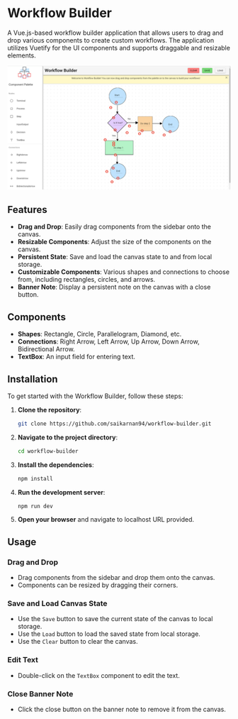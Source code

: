 # Workflow Builder

A Vue.js-based workflow builder application that allows users to drag and drop various components to create custom workflows. The application utilizes Vuetify for the UI components and supports draggable and resizable elements.

![Workflow Builder Screenshot](workflow_builder_screenshot.PNG)

## Features

- **Drag and Drop**: Easily drag components from the sidebar onto the canvas.
- **Resizable Components**: Adjust the size of the components on the canvas.
- **Persistent State**: Save and load the canvas state to and from local storage.
- **Customizable Components**: Various shapes and connections to choose from, including rectangles, circles, and arrows.
- **Banner Note**: Display a persistent note on the canvas with a close button.

## Components

- **Shapes**: Rectangle, Circle, Parallelogram, Diamond, etc.
- **Connections**: Right Arrow, Left Arrow, Up Arrow, Down Arrow, Bidirectional Arrow.
- **TextBox**: An input field for entering text.

## Installation

To get started with the Workflow Builder, follow these steps:

1. **Clone the repository**:
    ```bash
    git clone https://github.com/saikarnan94/workflow-builder.git
    ```

2. **Navigate to the project directory**:
    ```bash
    cd workflow-builder
    ```

3. **Install the dependencies**:
    ```bash
    npm install
    ```

4. **Run the development server**:
    ```bash
    npm run dev
    ```

5. **Open your browser** and navigate to localhost URL provided.

## Usage

### Drag and Drop

- Drag components from the sidebar and drop them onto the canvas.
- Components can be resized by dragging their corners.

### Save and Load Canvas State

- Use the `Save` button to save the current state of the canvas to local storage.
- Use the `Load` button to load the saved state from local storage.
- Use the `Clear` button to clear the canvas.

### Edit Text

- Double-click on the `TextBox` component to edit the text.

### Close Banner Note

- Click the close button on the banner note to remove it from the canvas.
